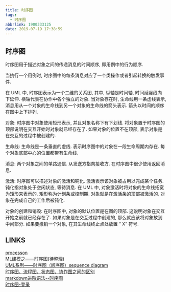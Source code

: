 ```yaml
---
title: 时序图
tags:
  - 时序图
abbrlink: 1900333125
date: 2019-07-19 17:38:59
---
```



## 时序图

时序图用于描述对象之间的传递消息的时间顺序, 即用例中的行为顺序.  

当执行一个用例时, 时序图中的每条消息对应了一个类操作或者引起转换的触发事件.  

在 UML 中, 时序图表示为一个二维的关系图, 其中, 纵轴是时间轴, 时间延竖线向下延伸.   横轴代表在协作中各个独立的对象. 当对象存在时, 生命线用一条虚线表示, 消息用从一个对象的生命线到另一个对象的生命线的箭头表示. 箭头以时间的顺序在图中上下排列.  


对象: 时序图中对象使用矩形表示, 并且对象名称下有下划线.   将对象置于时序图的顶部说明在交互开始时对象就已经存在了. 如果对象的位置不在顶部, 表示对象是在交互的过程中被创建的.  

生命线: 生命线是一条垂直的虚线. 表示时序图中的对象在一段生命周期内存在.   每个对象底部中心的位置都带有生命线.  

消息: 两个对象之间的单路通信. 从发送方指向接收方. 在时序图中很少使用返回消息.  

激活: 时序图可以描述对象的激活和钝化. 激活表示该对象被占用以完成某个任务.   钝化指对象处于空闲状态, 等待消息. 在 UML 中, 对象激活时将对象的生命线拓宽为矩形来表示的. 矩形称为计划条或控制期.   对象就是在激活条的顶部被激活的. 对象在完成自己的工作后被钝化.  

对象的创建和销毁: 在时序图中, 对象的默认位置是在图的顶部.   这说明对象在交互开始之前就已经存在了. 如果对象是在交互过程中创建的, 那么就应该将对象放到中间部分. 如果要撤销一个对象, 在其生命线终止点处放置 “ X” 符号.  






## LINKS
[processon](https://www.processon.com/)  
[ML建模之——时序图(待整理)](https://www.cnblogs.com/xykjlcx/p/8514583.html)  
[UML系列——时序图（顺序图）sequence diagram](https://www.jianshu.com/p/aab8f91ce978)  
[时序图、流程图、状态图、协作图之间的区别](https://blog.csdn.net/rosekin/article/details/14519277)  
[markdown进阶语法--时序图](https://www.kancloud.cn/yanshandou/kam2/598851)  
[时序图-登录](https://www.processon.com/view/5ac98d94e4b0cfe274871107)  


